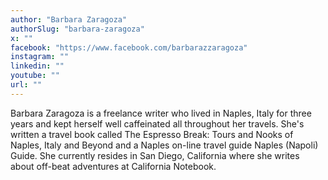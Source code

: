 ```yaml
---
author: "Barbara Zaragoza"
authorSlug: "barbara-zaragoza"
x: ""
facebook: "https://www.facebook.com/barbarazzaragoza"
instagram: ""
linkedin: ""
youtube: ""
url: ""
---
```


Barbara Zaragoza is a freelance writer who lived in Naples, Italy for three years and kept herself well caffeinated all throughout her travels. She's written a travel book called The Espresso Break: Tours and Nooks of Naples, Italy and Beyond and a Naples on-line travel guide Naples (Napoli) Guide. She currently resides in San Diego, California where she writes about off-beat adventures at California Notebook.
